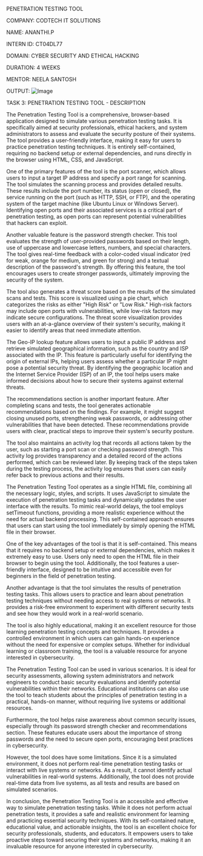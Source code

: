 PENETRATION TESTING TOOL

COMPANY: CODTECH IT SOLUTIONS

NAME: ANANTHI.P

INTERN ID: CT04DL77

DOMAIN: CYBER SECURITY AND ETHICAL HACKING

DURATION: 4 WEEKS

MENTOR: NEELA SANTOSH

OUTPUT:  ![Image](https://github.com/user-attachments/assets/a20117ab-6c6c-47fa-8d55-ad4ec4540be6)

TASK 3: PENETRATION TESTING TOOL - DESCRIPTION

The Penetration Testing Tool is a comprehensive, browser-based application designed to simulate various penetration testing tasks. It is specifically aimed at security professionals, ethical hackers, and system administrators to assess and evaluate the security posture of their systems. The tool provides a user-friendly interface, making it easy for users to practice penetration testing techniques. It is entirely self-contained, requiring no backend setup or external dependencies, and runs directly in the browser using HTML, CSS, and JavaScript.

One of the primary features of the tool is the port scanner, which allows users to input a target IP address and specify a port range for scanning. The tool simulates the scanning process and provides detailed results. These results include the port number, its status (open or closed), the service running on the port (such as HTTP, SSH, or FTP), and the operating system of the target machine (like Ubuntu Linux or Windows Server). Identifying open ports and their associated services is a critical part of penetration testing, as open ports can represent potential vulnerabilities that hackers can exploit.

Another valuable feature is the password strength checker. This tool evaluates the strength of user-provided passwords based on their length, use of uppercase and lowercase letters, numbers, and special characters. The tool gives real-time feedback with a color-coded visual indicator (red for weak, orange for medium, and green for strong) and a textual description of the password's strength. By offering this feature, the tool encourages users to create stronger passwords, ultimately improving the security of the system.

The tool also generates a threat score based on the results of the simulated scans and tests. This score is visualized using a pie chart, which categorizes the risks as either "High Risk" or "Low Risk." High-risk factors may include open ports with vulnerabilities, while low-risk factors may indicate secure configurations. The threat score visualization provides users with an at-a-glance overview of their system's security, making it easier to identify areas that need immediate attention.

The Geo-IP lookup feature allows users to input a public IP address and retrieve simulated geographical information, such as the country and ISP associated with the IP. This feature is particularly useful for identifying the origin of external IPs, helping users assess whether a particular IP might pose a potential security threat. By identifying the geographic location and the Internet Service Provider (ISP) of an IP, the tool helps users make informed decisions about how to secure their systems against external threats.

The recommendations section is another important feature. After completing scans and tests, the tool generates actionable recommendations based on the findings. For example, it might suggest closing unused ports, strengthening weak passwords, or addressing other vulnerabilities that have been detected. These recommendations provide users with clear, practical steps to improve their system's security posture.

The tool also maintains an activity log that records all actions taken by the user, such as starting a port scan or checking password strength. This activity log provides transparency and a detailed record of the actions performed, which can be reviewed later. By keeping track of the steps taken during the testing process, the activity log ensures that users can easily refer back to previous actions and their results.

The Penetration Testing Tool operates as a single HTML file, combining all the necessary logic, styles, and scripts. It uses JavaScript to simulate the execution of penetration testing tasks and dynamically updates the user interface with the results. To mimic real-world delays, the tool employs setTimeout functions, providing a more realistic experience without the need for actual backend processing. This self-contained approach ensures that users can start using the tool immediately by simply opening the HTML file in their browser.

One of the key advantages of the tool is that it is self-contained. This means that it requires no backend setup or external dependencies, which makes it extremely easy to use. Users only need to open the HTML file in their browser to begin using the tool. Additionally, the tool features a user-friendly interface, designed to be intuitive and accessible even for beginners in the field of penetration testing.

Another advantage is that the tool simulates the results of penetration testing tasks. This allows users to practice and learn about penetration testing techniques without needing access to real systems or networks. It provides a risk-free environment to experiment with different security tests and see how they would work in a real-world scenario.

The tool is also highly educational, making it an excellent resource for those learning penetration testing concepts and techniques. It provides a controlled environment in which users can gain hands-on experience without the need for expensive or complex setups. Whether for individual learning or classroom training, the tool is a valuable resource for anyone interested in cybersecurity.

The Penetration Testing Tool can be used in various scenarios. It is ideal for security assessments, allowing system administrators and network engineers to conduct basic security evaluations and identify potential vulnerabilities within their networks. Educational institutions can also use the tool to teach students about the principles of penetration testing in a practical, hands-on manner, without requiring live systems or additional resources.

Furthermore, the tool helps raise awareness about common security issues, especially through its password strength checker and recommendations section. These features educate users about the importance of strong passwords and the need to secure open ports, encouraging best practices in cybersecurity.

However, the tool does have some limitations. Since it is a simulated environment, it does not perform real-time penetration testing tasks or interact with live systems or networks. As a result, it cannot identify actual vulnerabilities in real-world systems. Additionally, the tool does not provide real-time data from live systems, as all tests and results are based on simulated scenarios.

In conclusion, the Penetration Testing Tool is an accessible and effective way to simulate penetration testing tasks. While it does not perform actual penetration tests, it provides a safe and realistic environment for learning and practicing essential security techniques. With its self-contained nature, educational value, and actionable insights, the tool is an excellent choice for security professionals, students, and educators. It empowers users to take proactive steps toward securing their systems and networks, making it an invaluable resource for anyone interested in cybersecurity.
